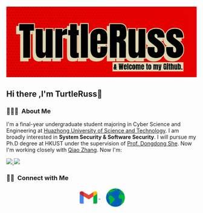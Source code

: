 ![](https://github.com/tttturtle-russ/tttturtle-russ/blob/main/img/img.png)
## Hi there ,I'm TurtleRuss👋
### 👨🏻‍💻 &nbsp;About Me
I'm a final-year undergraduate student majoring in Cyber Science and Engineering at [Huazhong University of Science and Technology](https://hust.edu.cn). I am broadly interested in **System Security & Software Security**. I will pursue my Ph.D degree at HKUST under the supervision of [Prof. Dongdong She](https://cse.hkust.edu.hk/~dongdong/). Now I'm working closely with [Qiao Zhang](https://jok1nq.github.io/).
Now I'm:

<a href="https://github.com/tttturtle-russ">
  <img height="180em" src="https://github-readme-stats.vercel.app/api?username=tttturtle-russ&theme=buefy&show_icons=true" />
  <img height="180em" src="https://github-readme-stats.vercel.app/api/top-langs/?username=tttturtle-russ&theme=buefy&layout=compact" />
</a>


### 🤝🏻 &nbsp;Connect with Me 
<p align="center">
  <a href="mailto:tttturtleruss@gmail.com" target="_blank">
    <img align="center" src="img/gmail.png" alt="mail" height="50" width="55" />
  </a>
  &nbsp;&nbsp;&nbsp;
  <a href="https://tttturtle-russ.github.io" target="_blank">
    <img align="center" src="img/web.png" alt="website" height="50" width="50" />
  </a>
</p>
